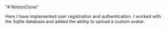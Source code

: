 "# NotionClone" 

Here I have implemented user registration and authentication. I worked with the Sqlite database and added the ability to upload a custom avatar.
